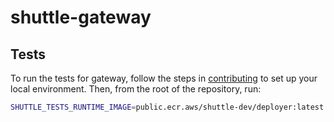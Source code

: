 # shuttle-gateway

## Tests
To run the tests for gateway, follow the steps in [contributing](https://github.com/shuttle-hq/shuttle/blob/main/CONTRIBUTING.md) to set up your local environment. Then, from the root of the repository, run:

```bash
SHUTTLE_TESTS_RUNTIME_IMAGE=public.ecr.aws/shuttle-dev/deployer:latest SHUTTLE_TESTS_NETWORK=shuttle-dev_user-net cargo test --package shuttle-gateway --all-features -- --nocapture
```
